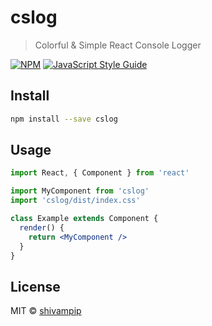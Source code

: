 # cslog

> Colorful &amp; Simple React Console Logger

[![NPM](https://img.shields.io/npm/v/cslog.svg)](https://www.npmjs.com/package/cslog) [![JavaScript Style Guide](https://img.shields.io/badge/code_style-standard-brightgreen.svg)](https://standardjs.com)

## Install

```bash
npm install --save cslog
```

## Usage

```jsx
import React, { Component } from 'react'

import MyComponent from 'cslog'
import 'cslog/dist/index.css'

class Example extends Component {
  render() {
    return <MyComponent />
  }
}
```

## License

MIT © [shivampip](https://github.com/shivampip)
